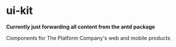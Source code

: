 # ui-kit

**Currently just forwarding all content from the antd package**

Components for The Platform Company's web and mobile products


